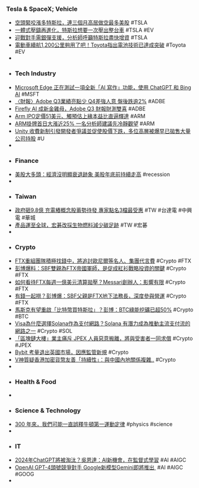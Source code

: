 ### Tesla & SpaceX; Vehicle
- [空頭緊咬漲多特斯拉，連三個月高居做空最多美股](https://technews.tw/2023/09/13/tesla-becomes-the-most-shorted-us-stock/) #TSLA
- [一體式壓鑄再進化，特斯拉想要一次壓出整台車](https://technews.tw/2023/09/15/tesla-gigacasting-improve-to-whole-car/) #TSLA #EV
- [迎戰對手需銀彈支援，分析師呼籲特斯拉盡快增資](https://finance.technews.tw/2023/09/14/tesla-should-sell-stock-to-raise-capital-to-pressure-ev-rivals/) #TSLA
- [電動車續航1,200公里夠用了吧！Toyota指出電池技術已達成突破](https://www.techbang.com/posts/107887-toyota-breakthroughs-battery-technology) #Toyota #EV
-
- ### Tech Industry
- [Microsoft Edge 正在測試一項全新「AI 寫作」功能，使用 ChatGPT 和 Bing AI](https://www.kocpc.com.tw/archives/510577) #MSFT
- [〈財報〉Adobe Q3業績亮點少 Q4差強人意 盤後跌逾2%](https://m.cnyes.com/news/id/5325067) #ADBE
- [Firefly AI 成新金雞母，Adobe Q3 財報財測雙喜](https://finance.technews.tw/2023/09/15/adobe-reports-record-revenue-in-q3-fiscal-2023/) #ADBE
- [Arm IPO定價51美元、觸預估上緣本益比直逼輝達](https://www.moneydj.com/kmdj/news/newsviewer.aspx?a=cbf43fd1-9c5f-4690-8684-f4b69da9d411) #ARM
- [ARM掛牌首日大漲近25% 一名分析師建議先冷靜觀望](https://news.cnyes.com/news/id/5325075) #ARM
- [Unity 收費新制引發開發者爭議並促使股價下跌，多位高層被爆早已拋售大量公司持股](https://news.gamebase.com.tw/news/detail/99414865) #U
-
- ### Finance
- [美股大多頭：經濟沒明顯衰退跡象 美股年底前持續走高](https://m.cnyes.com/news/id/5324631) #recession
-
- ### Taiwan
- [政府砸9.8億 充電樁概念股蓄勢待發 專家點名3檔最受惠](https://www.ctee.com.tw/news/20230909700009-430201) #TW #台達電 #中興電 #華城
- [產品運至全球，宏碁改採生物燃料減少碳足跡](https://technews.tw/2023/09/14/acer-sustainability-report-2022/) #TW #宏碁
-
- ### Crypto
- [FTX重組團隊積極找錢中，將追討歐尼爾等名人、集團代言費](https://abmedia.io/ftx-seeks-to-reverse-payments) #Crypto #FTX
- [彭博爆料：SBF雙親為FTX帝國軍師，是促成紅衫戰略投資的關鍵](https://abmedia.io/sbf-elite-parents-enabled-his-crypto-empire) #Crypto #FTX
- [如何看待FTX每週一億美元清算拋壓？Messari創辦人：影響有限](https://abmedia.io/market-overreacted-to-ftx-liquidation) #Crypto #FTX
- [有錢一起撈？彭博爆：SBF父親是FTX地下法務長，深度參與營運](https://www.blocktempo.com/bloomberg-said-sbfs-father-was-deeply-involved-in-operating-ftx/) #Crypto #FTX
- [馬斯克有望重啟「比特幣買特斯拉」？彭博：BTC綠能挖礦已超50%](https://www.blocktempo.com/bitcoin-buy-tesla-when-green-energy-over-50/) #Crypto #BTC
- [Visa為什麼選擇Solana作為支付網路？Solana 有潛力成為推動主流支付流的網路之一](https://www.techbang.com/posts/109701-visa-blockchains-solana) #Crypto #SOL
- [「區塊鏈大樓」業主痛斥 JPEX 人員惡意搬離，將與受害者一同求償](https://abmedia.io/jpex-blockchain-building) #Crypto #JPEX
- [Bybit 考量退出英國市場，因應監管新規](https://abmedia.io/bybit-planned-to-exit-uk-market) #Crypto
- [V神質疑香港加密貨幣友善「持續性」：與中國內地關係複雜..](https://www.blocktempo.com/vitalik-doubtful-the-level-of-stability-of-the-governments-crypto-friendliness/) #Crypto
-
- ### Health & Food
-
- ### Science & Technology
- [300 年來，我們可能一直誤釋牛頓第一運動定律](https://technews.tw/2023/09/15/isaac-newton-first-law/) #physics #science
-
- ### IT
- [2024年ChatGPT將被淘汰？吳恩達：AI新機會，在監督式學習](https://www.gvm.com.tw/article/106149) #AI #AIGC
- [OpenAI GPT-4頭號競爭對手 Google新模型Gemini即將推出 ](https://m.cnyes.com/news/id/5325245) #AI #AIGC #GOOG
-